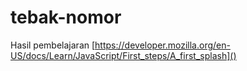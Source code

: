# tebak-nomor

Hasil pembelajaran [https://developer.mozilla.org/en-US/docs/Learn/JavaScript/First_steps/A_first_splash]()
